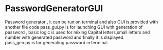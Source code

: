 # PasswordGeneratorGUI
Password generator , it can be run on terminal and also GUI is provided with another file code
pass_gui.py is for launching GUI with generation of password , basic logic is used for mixing Capital letters,small letters and number with generated password and finally it is displayed.  
pass_gen.py is for generating password in terminal.  
